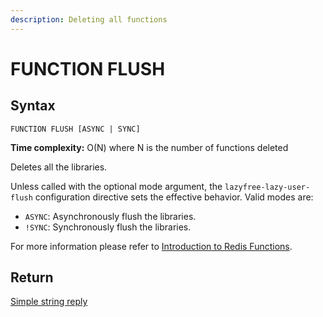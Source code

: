 ```yaml
---
description: Deleting all functions
---
```


# FUNCTION FLUSH

## Syntax

    FUNCTION FLUSH [ASYNC | SYNC]

**Time complexity:** O(N) where N is the number of functions deleted

Deletes all the libraries.

Unless called with the optional mode argument, the `lazyfree-lazy-user-flush` configuration directive sets the effective behavior. Valid modes are:

* `ASYNC`: Asynchronously flush the libraries.
* `!SYNC`: Synchronously flush the libraries.

For more information please refer to [Introduction to Redis Functions](https://redis.io/topics/functions-intro).

## Return

[Simple string reply](https://redis.io/docs/reference/protocol-spec#resp-simple-strings)
